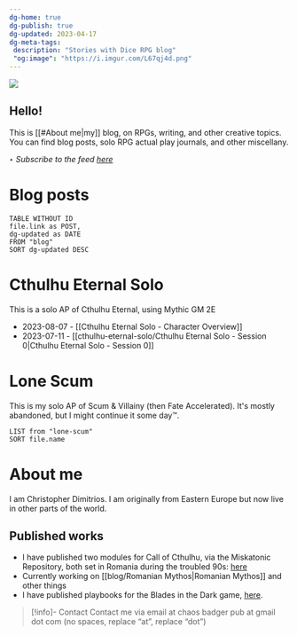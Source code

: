 ```yaml
---
dg-home: true
dg-publish: true
dg-updated: 2023-04-17
dg-meta-tags:
 description: "Stories with Dice RPG blog"
 "og:image": "https://i.imgur.com/L67qj4d.png"
---
```



![](https://i.imgur.com/Wi8Ku44.png)

<h2> Hello! </h2>
This is [[#About me|my]] blog, on RPGs, writing, and other creative topics. You can find blog posts, solo RPG actual play journals, and other miscellany.

‣ *Subscribe to the feed [here](https://www.storieswithdice.com/feed.xml)*

# Blog posts

```dataview
TABLE WITHOUT ID
file.link as POST,
dg-updated as DATE
FROM "blog"
SORT dg-updated DESC
```

# Cthulhu Eternal Solo

This is a solo AP of Cthulhu Eternal, using Mythic GM 2E

- 2023-08-07 - [[Cthulhu Eternal Solo - Character Overview]]
- 2023-07-11 - [[cthulhu-eternal-solo/Cthulhu Eternal Solo - Session 0|Cthulhu Eternal Solo - Session 0]] 
 
# Lone Scum 

This is my solo AP of Scum & Villainy (then Fate Accelerated). It's mostly abandoned, but I might continue it some day™️.

```dataview
LIST from "lone-scum"
SORT file.name
```

# About me

I am Christopher Dimitrios. I am originally from Eastern Europe but now live in other parts of the world.

## Published works

- I have published two modules for Call of Cthulhu, via the Miskatonic Repository, both set in Romania during the troubled 90s: [here](https://www.drivethrurpg.com/browse.php?author=Christopher+Dimitrios&affiliate_id=1026766)
- Currently working on [[blog/Romanian Mythos|Romanian Mythos]] and other things
- I have published playbooks for the Blades in the Dark game, [here](https://chaosbadger.itch.io/).

> [!info]- Contact
> Contact me via email at chaos badger pub at gmail dot com (no spaces, replace “at”, replace “dot”)
